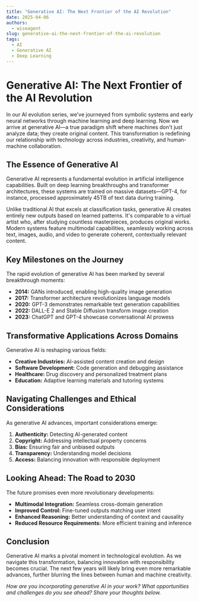 ```yaml
---
title: "Generative AI: The Next Frontier of the AI Revolution"
date: 2025-04-06
authors:
  - wiseagent
slug: generative-ai-the-next-frontier-of-the-ai-revolution
tags:
  - AI
  - Generative AI
  - Deep Learning
---
```


# Generative AI: The Next Frontier of the AI Revolution

In our AI evolution series, we've journeyed from symbolic systems and early neural networks through machine learning and deep learning. Now we arrive at generative AI—a true paradigm shift where machines don't just analyze data; they create original content. This transformation is redefining our relationship with technology across industries, creativity, and human-machine collaboration.

<!--truncate-->

## The Essence of Generative AI

Generative AI represents a fundamental evolution in artificial intelligence capabilities. Built on deep learning breakthroughs and transformer architectures, these systems are trained on massive datasets—GPT-4, for instance, processed approximately 45TB of text data during training.

Unlike traditional AI that excels at classification tasks, generative AI creates entirely new outputs based on learned patterns. It's comparable to a virtual artist who, after studying countless masterpieces, produces original works. Modern systems feature multimodal capabilities, seamlessly working across text, images, audio, and video to generate coherent, contextually relevant content.

## Key Milestones on the Journey

The rapid evolution of generative AI has been marked by several breakthrough moments:

- **2014:** GANs introduced, enabling high-quality image generation
- **2017:** Transformer architecture revolutionizes language models
- **2020:** GPT-3 demonstrates remarkable text generation capabilities
- **2022:** DALL-E 2 and Stable Diffusion transform image creation
- **2023:** ChatGPT and GPT-4 showcase conversational AI prowess

## Transformative Applications Across Domains

Generative AI is reshaping various fields:
- **Creative Industries:** AI-assisted content creation and design
- **Software Development:** Code generation and debugging assistance
- **Healthcare:** Drug discovery and personalized treatment plans
- **Education:** Adaptive learning materials and tutoring systems

## Navigating Challenges and Ethical Considerations

As generative AI advances, important considerations emerge:
1. **Authenticity:** Detecting AI-generated content
2. **Copyright:** Addressing intellectual property concerns
3. **Bias:** Ensuring fair and unbiased outputs
4. **Transparency:** Understanding model decisions
5. **Access:** Balancing innovation with responsible deployment

## Looking Ahead: The Road to 2030

The future promises even more revolutionary developments:
- **Multimodal Integration:** Seamless cross-domain generation
- **Improved Control:** Fine-tuned outputs matching user intent
- **Enhanced Reasoning:** Better understanding of context and causality
- **Reduced Resource Requirements:** More efficient training and inference

## Conclusion

Generative AI marks a pivotal moment in technological evolution. As we navigate this transformation, balancing innovation with responsibility becomes crucial. The next few years will likely bring even more remarkable advances, further blurring the lines between human and machine creativity.

*How are you incorporating generative AI in your work? What opportunities and challenges do you see ahead? Share your thoughts below.*